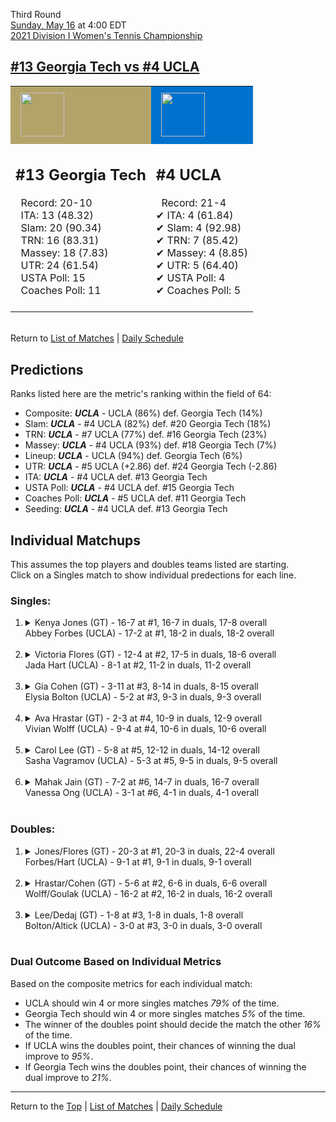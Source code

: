 Third Round[](#top)<a name="top"></a>  
[Sunday, May 16](../../schedule/05-16.md) at 4:00 EDT  
[2021 Division I Women's Tennis Championship](../index.md)  
## [#13 Georgia Tech vs #4 UCLA](https://www.ncaa.com/game/5833698)  

<table><tr style="background-color: #d9d9d9 !important"><td style="background-color: #B3A369 !important"><img src="https://www.ncaa.com/sites/default/files/images/logos/schools/g/georgia-tech.70.png" width="70" height="70" style="padding: 8px;" /></td><td style="background-color: #0072CE !important"><img src="https://www.ncaa.com/sites/default/files/images/logos/schools/u/ucla.70.png" width="70" height="70" style="padding: 8px;" /></td></tr><tr>
<td>  

<h2>#13 Georgia Tech</h2>  
&nbsp; Record: 20-10<br>  
&nbsp; ITA: 13 (48.32)<br>  
&nbsp; Slam: 20 (90.34)<br>  
&nbsp; TRN: 16 (83.31)<br>  
&nbsp; Massey: 18 (7.83)<br>  
&nbsp; UTR: 24 (61.54)<br>  
&nbsp; USTA Poll: 15<br>  
&nbsp; Coaches Poll: 11<br>  
<br>  

</td>
<td>  

<h2>#4 UCLA</h2>  
&nbsp; Record: 21-4<br>  
&#10004; ITA: 4 (61.84)<br>  
&#10004; Slam: 4 (92.98)<br>  
&#10004; TRN: 7 (85.42)<br>  
&#10004; Massey: 4 (8.85)<br>  
&#10004; UTR: 5 (64.40)<br>  
&#10004; USTA Poll: 4<br>  
&#10004; Coaches Poll: 5<br>  
<br>  

</td>
</tr></table>  


<br>Return to [List of Matches](../index.md) &#124; [Daily Schedule](../../schedule/05-16.md)

## Predictions  

Ranks listed here are the metric's ranking within the field of 64:  
- Composite: ***UCLA*** - UCLA (86%) def. Georgia Tech (14%)  
- Slam: ***UCLA*** - #4 UCLA (82%) def. #20 Georgia Tech (18%)  
- TRN: ***UCLA*** - #7 UCLA (77%) def. #16 Georgia Tech (23%)  
- Massey: ***UCLA*** - #4 UCLA (93%) def. #18 Georgia Tech (7%)  
- Lineup: ***UCLA*** - UCLA (94%) def. Georgia Tech (6%)  
- UTR: ***UCLA*** - #5 UCLA (+2.86) def. #24 Georgia Tech (-2.86)  
- ITA: ***UCLA*** - #4 UCLA def. #13 Georgia Tech  
- USTA Poll: ***UCLA*** - #4 UCLA def. #15 Georgia Tech  
- Coaches Poll: ***UCLA*** - #5 UCLA def. #11 Georgia Tech  
- Seeding: ***UCLA*** - #4 UCLA def. #13 Georgia Tech  

## Individual Matchups  
This assumes the top players and doubles teams listed are starting.  
Click on a Singles match to show individual predections for each line.  

### Singles:  

<ol>
<li><details>
<summary markdown="span">Kenya Jones (GT) - 16-7 at #1, 16-7 in duals, 17-8 overall<br>Abbey Forbes (UCLA) - 17-2 at #1, 18-2 in duals, 18-2 overall</summary>
<h4>Predictions</h4><ul>
<li>Composite: <b><i>UCLA</i></b> - Forbes (79%) def. Jones (21%)</li>  
<li>Slam: <b><i>UCLA</i></b> - Forbes (78%) def. Jones (22%)</li>  
<li>TRN: <b><i>UCLA</i></b> - Forbes (78%) def. Jones (22%)</li>  
<li>Massey: <b><i>UCLA</i></b> - Forbes (80%) def. Jones (20%)</li>  
<li>UTR: <b><i>UCLA</i></b> - Forbes (80%) def. Jones (20%)</li>  
<li>ITA: <b><i>GT</i></b> - Jones (50.31) def. Forbes (46.46)</li>  
</ul>
</details>&nbsp;</li>
<li><details>
<summary markdown="span">Victoria Flores (GT) - 12-4 at #2, 17-5 in duals, 18-6 overall<br>Jada Hart (UCLA) - 8-1 at #2, 11-2 in duals, 11-2 overall</summary>
<h4>Predictions</h4><ul>
<li>Composite: <b><i>UCLA</i></b> - Hart (68%) def. Flores (32%)</li>  
<li>Slam: <b><i>UCLA</i></b> - Hart (76%) def. Flores (24%)</li>  
<li>TRN: <b><i>UCLA</i></b> - Hart (76%) def. Flores (24%)</li>  
<li>Massey: <b><i>UCLA</i></b> - Hart (53%) def. Flores (47%)</li>  
<li>UTR: <b><i>UCLA</i></b> - Hart (66%) def. Flores (34%)</li>  
<li>ITA: <b><i>GT</i></b> - Flores (29.63) def. Hart (12.21)</li>  
</ul>
</details>&nbsp;</li>
<li><details>
<summary markdown="span">Gia Cohen (GT) - 3-11 at #3, 8-14 in duals, 8-15 overall<br>Elysia Bolton (UCLA) - 5-2 at #3, 9-3 in duals, 9-3 overall</summary>
<h4>Predictions</h4><ul>
<li>Composite: <b><i>UCLA</i></b> - Bolton (94%) def. Cohen (6%)</li>  
<li>Slam: <b><i>UCLA</i></b> - Bolton (92%) def. Cohen (8%)</li>  
<li>TRN: <b><i>UCLA</i></b> - Bolton (95%) def. Cohen (5%)</li>  
<li>Massey: <b><i>UCLA</i></b> - Bolton (93%) def. Cohen (7%)</li>  
<li>UTR: <b><i>UCLA</i></b> - Bolton (95%) def. Cohen (5%)</li>  
<li>ITA: <b><i>UCLA</i></b> - Bolton (4.20) def. Cohen (3.38)</li>  
</ul>
</details>&nbsp;</li>
<li><details>
<summary markdown="span">Ava Hrastar (GT) - 2-3 at #4, 10-9 in duals, 12-9 overall<br>Vivian Wolff (UCLA) - 9-4 at #4, 10-6 in duals, 10-6 overall</summary>
<h4>Predictions</h4><ul>
<li>Composite: <b><i>UCLA</i></b> - Wolff (65%) def. Hrastar (35%)</li>  
<li>Slam: <b><i>UCLA</i></b> - Wolff (64%) def. Hrastar (36%)</li>  
<li>TRN: <b><i>UCLA</i></b> - Wolff (71%) def. Hrastar (29%)</li>  
<li>Massey: <b><i>UCLA</i></b> - Wolff (58%) def. Hrastar (42%)</li>  
<li>UTR: <b><i>UCLA</i></b> - Wolff (66%) def. Hrastar (34%)</li>  
<li>ITA: <b><i>GT</i></b> - Hrastar (5.81) def. Wolff (2.06)</li>  
</ul>
</details>&nbsp;</li>
<li><details>
<summary markdown="span">Carol Lee (GT) - 5-8 at #5, 12-12 in duals, 14-12 overall<br>Sasha Vagramov (UCLA) - 5-3 at #5, 9-5 in duals, 9-5 overall</summary>
<h4>Predictions</h4><ul>
<li>Composite: <b><i>UCLA</i></b> - Vagramov (57%) def. Lee (43%)</li>  
<li>Slam: <b><i>UCLA</i></b> - Vagramov (64%) def. Lee (36%)</li>  
<li>TRN: <b><i>UCLA</i></b> - Vagramov (77%) def. Lee (23%)</li>  
<li>Massey: <b><i>GT</i></b> - Lee (53%) def. Vagramov (47%)</li>  
<li>UTR: <b><i>GT</i></b> - Lee (58%) def. Vagramov (42%)</li>  
<li>ITA: <b><i>GT</i></b> - Lee (4.33) def. Vagramov (2.24)</li>  
</ul>
</details>&nbsp;</li>
<li><details>
<summary markdown="span">Mahak Jain (GT) - 7-2 at #6, 14-7 in duals, 16-7 overall<br>Vanessa Ong (UCLA) - 3-1 at #6, 4-1 in duals, 4-1 overall</summary>
<h4>Predictions</h4><ul>
<li>Composite: <b><i>UCLA</i></b> - Ong (67%) def. Jain (33%)</li>  
<li>Slam: <b><i>UCLA</i></b> - Ong (56%) def. Jain (44%)</li>  
<li>TRN: <b><i>UCLA</i></b> - Ong (69%) def. Jain (31%)</li>  
<li>Massey: <b><i>UCLA</i></b> - Ong (53%) def. Jain (47%)</li>  
<li>UTR: <b><i>UCLA</i></b> - Ong (90%) def. Jain (10%)</li>  
<li>ITA: <b><i>UCLA</i></b> - Ong (1.95) def. Jain (1.89)</li>  
</ul>
</details>&nbsp;</li>
</ol>

### Doubles:  

<ol>
<li><details>
<summary markdown="span">Jones/Flores (GT) - 20-3 at #1, 20-3 in duals, 22-4 overall<br>Forbes/Hart (UCLA) - 9-1 at #1, 9-1 in duals, 9-1 overall</summary>
<br>Sorry, we don't have any metrics for this match
</details>&nbsp;</li>
<li><details>
<summary markdown="span">Hrastar/Cohen (GT) - 5-6 at #2, 6-6 in duals, 6-6 overall<br>Wolff/Goulak (UCLA) - 16-2 at #2, 16-2 in duals, 16-2 overall</summary>
<br>Sorry, we don't have any metrics for this match
</details>&nbsp;</li>
<li><details>
<summary markdown="span">Lee/Dedaj (GT) - 1-8 at #3, 1-8 in duals, 1-8 overall<br>Bolton/Altick (UCLA) - 3-0 at #3, 3-0 in duals, 3-0 overall</summary>
<br>Sorry, we don't have any metrics for this match
</details>&nbsp;</li>
</ol>

### Dual Outcome Based on Individual Metrics  
  
Based on the composite metrics for each individual match:  
- UCLA should win 4 or more singles matches *79%* of the time.  
- Georgia Tech should win 4 or more singles matches *5%* of the time.  
- The winner of the doubles point should decide the match the other *16%* of the time.  
- If UCLA wins the doubles point, their chances of winning the dual improve to *95%*.  
- If Georgia Tech wins the doubles point, their chances of winning the dual improve to *21%*.  
  
------

Return to the [Top](#top) &#124; [List of Matches](../index.md) &#124; [Daily Schedule](../../schedule/05-16.md)  

